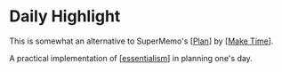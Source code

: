 # Daily Highlight

This is somewhat an alternative to SuperMemo's [[Plan]] by [[Make Time]].

A practical implementation of [[essentialism]] in planning one's day.





[//begin]: # "Autogenerated link references for markdown compatibility"
[Plan]: plan "Plan"
[Make Time]: make-time "Make Time"
[essentialism]: essentialism "Essentialism"
[//end]: # "Autogenerated link references"